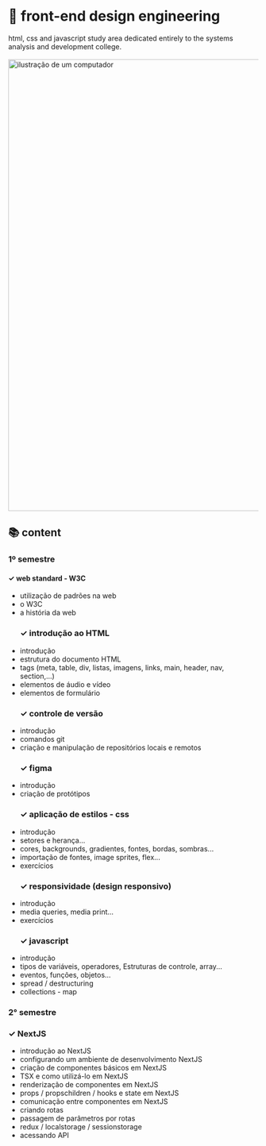 # 🎨 front-end design engineering
html, css and javascript study area dedicated entirely to the systems analysis and development college.
<br><br>
<img src="https://media.licdn.com/dms/image/v2/D5612AQFfhTEictqBHA/article-cover_image-shrink_720_1280/article-cover_image-shrink_720_1280/0/1721174916441?e=1762387200&v=beta&t=q-myxQyqHoCeRENRjcaIv__k8ZevsJQp3u-_h0cRSHo" alt="ilustração de um computador" min-width="400px" max-width="400px" width="910px" align="center">
## 📚 content
### 1º semestre 
  #### ✓ web standard - W3C
- utilização de padrões na web
- o W3C
- a história da web
  ### ✓ introdução ao HTML
- introdução
- estrutura do documento HTML
- tags (meta, table, div, listas, imagens, links, main, header, nav, section,...)
- elementos de áudio e vídeo
- elementos de formulário
  ### ✓ controle de versão
- introdução
- comandos git
- criação e manipulação de repositórios locais e remotos
  ### ✓ figma
- introdução
- criação de protótipos
  ### ✓ aplicação de estilos - css
- introdução
- setores e herança...
- cores, backgrounds, gradientes, fontes, bordas, sombras...
- importação de fontes, image sprites, flex...
- exercícios
  ### ✓ responsividade (design responsivo)
- introdução
- media queries, media print...
- exercícios
  ### ✓ javascript
- introdução
- tipos de variáveis, operadores, Estruturas de controle, array...
- eventos, funções, objetos...
- spread / destructuring
- collections - map

### 2° semestre
  ### ✓ NextJS
- introdução ao NextJS
- configurando um ambiente de desenvolvimento NextJS
- criação de componentes básicos em NextJS
- TSX e como utilizá-lo em NextJS
- renderização de componentes em NextJS
- props / propschildren / hooks e state em NextJS
- comunicação entre componentes em NextJS
- criando rotas
- passagem de parâmetros por rotas
- redux / localstorage / sessionstorage
- acessando API
